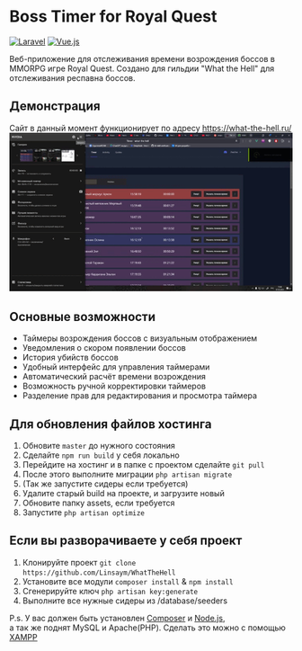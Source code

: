 # Boss Timer for Royal Quest

[![Laravel](https://img.shields.io/badge/Laravel-FF2D20?style=for-the-badge&logo=laravel&logoColor=white)](https://laravel.com)
[![Vue.js](https://img.shields.io/badge/Vue.js-4FC08D?style=for-the-badge&logo=vue.js&logoColor=white)](https://vuejs.org/)

Веб-приложение для отслеживания времени возрождения боссов в MMORPG игре Royal Quest. Создано для гильдии "What the
Hell" для отслеживания респавна боссов.

## Демонстрация

Сайт в данный момент функционирует по адресу https://what-the-hell.ru/
![Демонстрация работы таймера боссов](demo.gif)

## Основные возможности

- Таймеры возрождения боссов с визуальным отображением
- Уведомления о скором появлении боссов
- История убийств боссов
- Удобный интерфейс для управления таймерами
- Автоматический расчёт времени возрождения
- Возможность ручной корректировки таймеров
- Разделение прав для редактирования и просмотра таймера

## Для обновления файлов хостинга

1. Обновите `master` до нужного состояния
2. Сделайте `npm run build` у себя локально
3. Перейдите на хостинг и в папке с проектом сделайте `git pull`
4. После этого выполните миграции `php artisan migrate`
5. (Так же запустите сидеры если требуется)
6. Удалите старый build на проекте, и загрузите новый
7. Обновите папку assets, если требуется
8. Запустите `php artisan optimize`

## Если вы разворачиваете у себя проект

1. Клонируйте проект `git clone https://github.com/Linsaym/WhatTheHell`
2. Установите все модули `composer install` & `npm install`
3. Сгенерируйте ключ `php artisan key:generate`
4. Выполните все нужные сидеры из /database/seeders

P.s. У вас должен быть установлен <a href="https://getcomposer.org/">Composer</a> и <a href="https://getcomposer.org/">
Node.js</a>,
<br>
а так же поднят MySQL и Apache(PHP). Сделать это можно с помощью <a href="https://www.apachefriends.org/ru/index.html">
XAMPP</a>
